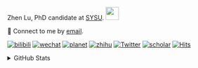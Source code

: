 <p>Zhen Lu, PhD candidate at <a href="https://phs.sysu.edu.cn/">SYSU</a>. <img src="https://media.giphy.com/media/WUlplcMpOCEmTGBtBW/giphy.gif" width="30">
</em></p>

💬 Connect to me by [email](mailto:luzh29@mail2.sysu.edu.cn).

[![bilibili](https://img.shields.io/badge/陆震同学-B站-yellow)](https://space.bilibili.com/32159908) [![wechat](https://img.shields.io/badge/陆震生物统计-微信公众号-important)](https://leslie-lu.github.io/uploads/qrcode.jpg) [![planet](https://img.shields.io/badge/陆震-知识星球-blueviolet)](https://wx.zsxq.com/dweb2) [![zhihu](https://img.shields.io/badge/陆震同学-知乎-blue)](https://www.zhihu.com/people/edison-70-18) [![Twitter](https://img.shields.io/badge/callmeleslielu-Twitter-ff69b4)](https://twitter.com/callmeleslielu) [![scholar](https://img.shields.io/badge/ZhenLu-Scholar-00ffff)](https://scholar.google.com/citations?user=LKLQ1g8AAAAJ) [![Hits](https://hits.seeyoufarm.com/api/count/incr/badge.svg?url=https%3A%2F%2Fgithub.com%2FLeslie-Lu%2FLeslie-Lu&count_bg=%2379C83D&title_bg=%23555555&icon=&icon_color=%23E7E7E7&title=hits&edge_flat=false)](https://hits.seeyoufarm.com)

<details>
 
<summary>GitHub Stats</summary>


<!--START_SECTION:waka-->
**🐱 My GitHub Data** 

> 📦 198.9 kB Used in GitHub's Storage 
 > 
> 🏆 208 Contributions in the Year 2023
 > 
> 🚫 Not Opted to Hire
 > 
> 📜 9 Public Repositories 
 > 
> 🔑 3 Private Repositories 
 > 
**I'm an Early 🐤** 

```text
🌞 Morning                11 commits          █░░░░░░░░░░░░░░░░░░░░░░░░   05.61 % 
🌆 Daytime                130 commits         █████████████████░░░░░░░░   66.33 % 
🌃 Evening                54 commits          ███████░░░░░░░░░░░░░░░░░░   27.55 % 
🌙 Night                  1 commits           ░░░░░░░░░░░░░░░░░░░░░░░░░   00.51 % 
```
📅 **I'm Most Productive on Tuesday** 

```text
Monday                   36 commits          █████░░░░░░░░░░░░░░░░░░░░   18.37 % 
Tuesday                  49 commits          ██████░░░░░░░░░░░░░░░░░░░   25.00 % 
Wednesday                44 commits          ██████░░░░░░░░░░░░░░░░░░░   22.45 % 
Thursday                 15 commits          ██░░░░░░░░░░░░░░░░░░░░░░░   07.65 % 
Friday                   18 commits          ██░░░░░░░░░░░░░░░░░░░░░░░   09.18 % 
Saturday                 10 commits          █░░░░░░░░░░░░░░░░░░░░░░░░   05.10 % 
Sunday                   24 commits          ███░░░░░░░░░░░░░░░░░░░░░░   12.24 % 
```


**I Mostly Code in R** 

```text
R                        4 repos             ████████░░░░░░░░░░░░░░░░░   33.33 % 
HTML                     4 repos             ████████░░░░░░░░░░░░░░░░░   33.33 % 
SAS                      3 repos             ██████░░░░░░░░░░░░░░░░░░░   25.00 % 
Python                   1 repo              ██░░░░░░░░░░░░░░░░░░░░░░░   08.33 % 
```




 Last Updated on 02/10/2023 18:39:41 UTC
<!--END_SECTION:waka-->

-----

**NOTE: Top languages does not indicate my skill level or anything like that. It is just a metric of which languages have been hosted by me on GitHub based on the usage across repositories.**

</details>
